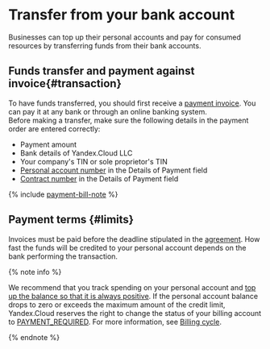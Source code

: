 # Transfer from your bank account

Businesses can top up their personal accounts and pay for consumed resources by transferring funds from their bank accounts.

## Funds transfer and payment against invoice{#transaction}

To have funds transferred, you should first receive a [payment invoice](../concepts/bill.md). You can pay it at any bank or through an online banking system.
<br/>Before making a transfer, make sure the following details in the payment order are entered correctly:

   - Payment amount
   - Bank details of Yandex.Cloud LLC
   - Your company's TIN or sole proprietor's TIN
   - [Personal account number](../concepts/personal-account.md#id) in the Details of Payment field
   - [Contract number](../concepts/contract.md) in the Details of Payment field

{% include [payment-bill-note](../_includes/payment-bill-note.md) %}

## Payment terms  {#limits}

Invoices must be paid before the deadline stipulated in the [agreement](../concepts/contract.md). How fast the funds will be credited to your personal account depends on the bank performing the transaction.

{% note info %}

We recommend that you track spending on your personal account and [top up the balance so that it is always positive](../operations/pay-the-bill.md). If the personal account balance drops to zero or exceeds the maximum amount of the credit limit, Yandex.Cloud reserves the right to change the status of your billing account to [PAYMENT_REQUIRED](../concepts/billing-account-statuses.md#conditions). For more information, see [Billing cycle](../payment/billing-cycle-business.md).

{% endnote %}
